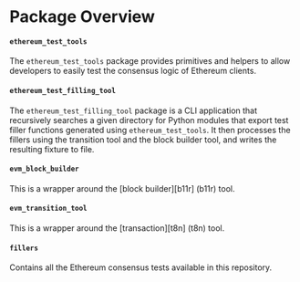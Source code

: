 # Package Overview 

#### `ethereum_test_tools`

The `ethereum_test_tools` package provides primitives and helpers to allow
developers to easily test the consensus logic of Ethereum clients. 

#### `ethereum_test_filling_tool`

The `ethereum_test_filling_tool` package is a CLI application that recursively
searches a given directory for Python modules that export test filler functions
generated using `ethereum_test_tools`.
It then processes the fillers using the transition tool and the block builder
tool, and writes the resulting fixture to file.

#### `evm_block_builder`

This is a wrapper around the [block builder][b11r] (b11r) tool.

#### `evm_transition_tool`

This is a wrapper around the [transaction][t8n] (t8n) tool.

#### `fillers`

Contains all the Ethereum consensus tests available in this repository.